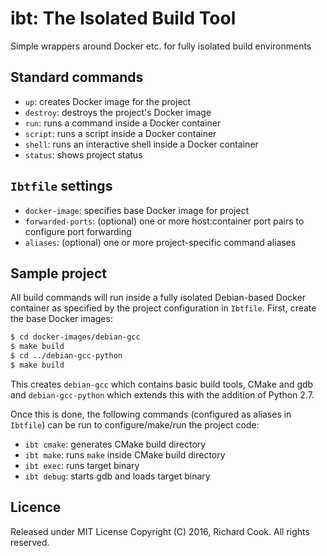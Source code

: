 # ibt: The Isolated Build Tool

Simple wrappers around Docker etc. for fully isolated build environments

## Standard commands

* `up`: creates Docker image for the project
* `destroy`: destroys the project's Docker image
* `run`: runs a command inside a Docker container
* `script`: runs a script inside a Docker container
* `shell`: runs an interactive shell inside a Docker container
* `status`: shows project status

## `Ibtfile` settings

* `docker-image`: specifies base Docker image for project
* `forwarded-ports`: (optional) one or more host:container port pairs to
configure port forwarding
* `aliases`: (optional) one or more project-specific command aliases

## Sample project

All build commands will run inside a fully isolated Debian-based Docker
container as specified by the project configuration in `Ibtfile`. First, create
the base Docker images:

```bash
$ cd docker-images/debian-gcc
$ make build
$ cd ../debian-gcc-python
$ make build
```

This creates `debian-gcc` which contains basic build tools, CMake and gdb and
`debian-gcc-python` which extends this with the addition of Python 2.7.

Once this is done, the following commands (configured as aliases in `Ibtfile`)
can be run to configure/make/run the project code:

* `ibt cmake`: generates CMake build directory
* `ibt make`: runs `make` inside CMake build directory
* `ibt exec`: runs target binary
* `ibt debug`: starts gdb and loads target binary

## Licence

Released under MIT License
Copyright (C) 2016, Richard Cook. All rights reserved.
